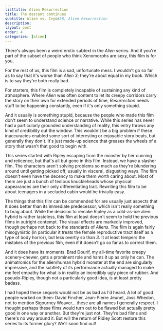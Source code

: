 ```yaml
---
listtitle: Alien Resurrection
title: The descent continues
subtitle: Alien vs. Ivy&#58; Alien Resurrection
description: 
layout: post
order: 4
categories: [alien]
---
```

<p>There&#39;s always been a weird erotic subtext in the <em>Alien</em> series. And if you&#39;re part of the subset of people who think Xenomorphs are sexy, this film is for you.</p>
<p>For the rest of us, this film is a sad, unfortunate mess. I wouldn&#39;t go so far as to say that it&#39;s worse than <em>Alien 3</em>; they&#39;re about equal in my book. Which is to say they&#39;re both really bad.</p>
<p>For starters, this film is completely incapable of sustaining any kind of atmosphere. Where <em>Alien</em> was often content to let its creepy corridors carry the story on their own for extended periods of time, <em>Resurrection</em> needs stuff to be happening constantly, even if it&#39;s only something stupid. </p>
<p>And it usually is something stupid, because the people who made this film don&#39;t seem to understand science or narrative. While this series has never had a particularly grounded understanding of reality, this entry throws any kind of credibility out the window. This wouldn&#39;t be a big problem if these inaccuracies enabled some sort of interesting or enjoyable story beats, but generally they don&#39;t.  It&#39;s just made-up science that greases the wheels of a story that wasn&#39;t that good to begin with.</p>
<p>This series started with Ripley escaping from the monster by her cunning and reticence, but that&#39;s all but gone in this film. Instead, we have a slasher film. The characters aren&#39;t solving problems so much as they&#39;re blundering around until getting picked off, usually in visceral, disgusting ways. The film doesn&#39;t even have the decency to make them worth caring about. Most of them are just a bunch of tedious knuckleheads whose physical appearances are their only differentiating trait. Rewriting this film to be about teenagers in a secluded cabin would be trivially easy. </p>
<p>The things that this film can be commended for are usually just aspects that it does better than its immediate predecessor, which isn&#39;t really something to brag about. While the decision to remake Ripley as a cold-as-ice alien hybrid is rather tasteless, this film at least doesn&#39;t seem to hold the previous films in outright contempt. The visual effects are markedly improved, though perhaps not back to the standards of <em>Aliens</em>. The film is again fairly misogynistic (in particular it treats the female reproductive tract itself as a type of body horror), but less overtly so than <em>3</em>. It at least tempers the mistakes of the previous film, even if it doesn&#39;t go so far as to correct them. </p>
<p>And it does have its moments. Brad Dourif, my all-time favorite creepy scenery-chewer, gets a prominent role and hams it up as only he can. The animatronics for the alien/human hybrid monster at the end are singularly impressive, and the subtlety of its performance actually managed to make me feel empathy for what is in reality an incredibly ugly piece of rubber. And pseudo-Ripley, though not a particularly good idea, is at least pretty badass. </p>
<p>I had hoped these sequels would not be as bad as I&#39;d heard. A lot of good people worked on them: David Fincher, Jean-Pierre Jeunet, Joss Whedon, not to mention Sigourney Weaver... these are all names I generally respect. I thought perhaps these films would turn out to be flawed but actually pretty good in one way or another. But they&#39;re just not. They&#39;re bad films and there&#39;s no way around it. But will the return of Ridley Scott restore this series to its former glory? We&#39;ll soon find out!</p>
<p>&nbsp;</p>